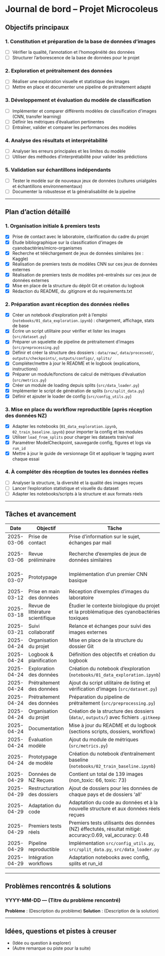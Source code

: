 # Journal de bord – Projet Microcoleus

## Objectifs principaux

### 1. Constitution et préparation de la base de données d’images
- [ ] Vérifier la qualité, l’annotation et l’homogénéité des données
- [ ] Structurer l’arborescence de la base de données pour le projet

### 2. Exploration et prétraitement des données
- [ ] Réaliser une exploration visuelle et statistique des images
- [ ] Mettre en place et documenter une pipeline de prétraitement adapté

### 3. Développement et évaluation du modèle de classification
- [ ] Implémenter et comparer différents modèles de classification d’images (CNN, transfer learning)
- [ ] Définir les métriques d’évaluation pertinentes
- [ ] Entraîner, valider et comparer les performances des modèles

### 4. Analyse des résultats et interprétabilité
- [ ] Analyser les erreurs principales et les limites du modèle
- [ ] Utiliser des méthodes d’interprétabilité pour valider les prédictions

### 5. Validation sur échantillons indépendants
- [ ] Tester le modèle sur de nouveaux jeux de données (cultures unialgales et échantillons environnementaux)
- [ ] Documenter la robustesse et la généralisabilité de la pipeline

---

## Plan d’action détaillé

### 1. Organisation initiale & premiers tests

- [x] Prise de contact avec le laboratoire, clarification du cadre du projet
- [x] Étude bibliographique sur la classification d’images de cyanobactéries/micro-organismes
- [x] Recherche et téléchargement de jeux de données similaires (ex : Kaggle)
- [x] Réalisation de premiers tests de modèles CNN sur ces jeux de données externes
- [x] Réalisation de premiers tests de modèles pré-entraînés sur ces jeux de données externes
- [x] Mise en place de la structure du dépôt Git et création du logbook
- [x] Rédaction du README, du .gitignore et du requirements.txt

### 2. Préparation avant réception des données réelles

- [x] Créer un notebook d’exploration prêt à l’emploi (`notebooks/01_data_exploration.ipynb`) : chargement, affichage, stats de base
- [x] Écrire un script utilitaire pour vérifier et lister les images (`src/dataset.py`)
- [x] Préparer un squelette de pipeline de prétraitement d’images (`src/preprocessing.py`)
- [x] Définir et créer la structure des dossiers : `data/raw/`, `data/processed/`, `outputs/checkpoints/`, `outputs/configs/`, `splits/`
- [x] Compléter/mettre à jour le README et le logbook (explications, instructions)
- [x] Préparer un module/fonctions de calcul de métriques d’évaluation (`src/metrics.py`)
- [x] Créer un module de loading depuis splits (`src/data_loader.py`)
- [x] Implémenter le script de génération de splits (`src/split_data.py`)
- [x] Définir et ajouter le loader de config (`src/config_utils.py`)

### 3. Mise en place du workflow reproductible (après réception des données NZ)

- [x] Adapter les notebooks (`01_data_exploration.ipynb`, `02_train_baseline.ipynb`) pour importer la config et les modules
- [x] Utiliser `load_from_splits` pour charger les datasets train/val
- [x] Paramétrer ModelCheckpoint, sauvegarde config, figures et logs via `run_id`
- [x] Mettre à jour le guide de versionnage Git et appliquer le tagging avant chaque essai

### 4. À compléter dès réception de toutes les données réelles

- [ ] Analyser la structure, la diversité et la qualité des images reçues
- [ ] Lancer l’exploration statistique et visuelle du dataset
- [ ] Adapter les notebooks/scripts à la structure et aux formats réels

---

## Tâches et avancement

| Date       | Objectif                          | Tâche                                                                                                       | Statut     | Problème/Résultat/Remarque                          |
|------------|-----------------------------------|-------------------------------------------------------------------------------------------------------------|------------|-----------------------------------------------------|
| 2025-03-06 | Prise de contact                  | Prise d’information sur le sujet, échanges par mail                                                         | Fait       | Précisions obtenues sur les données et le cadre du projet |
| 2025-03-06 | Revue préliminaire                | Recherche d’exemples de jeux de données similaires                                                          | Fait       | Tests initiaux sur des datasets “micro-organismes” de Kaggle |
| 2025-03-07 | Prototypage                       | Implémentation d’un premier CNN basique                                                                     | Fait       | Résultats initiaux mitigés, visualisation des performances |
| 2025-03-12 | Prise en main des données         | Réception d’exemples d’images du laboratoire                                                                | Fait       | Stockage et visualisation des images test           |
| 2025-03-18 | Revue de littérature scientifique | Étudier le contexte biologique du projet et la problématique des cyanobactéries toxiques                    | Fait       | Synthétise des méthodes existantes d’identification |
| 2025-03-21 | Suivi collaboratif                | Relance et échanges pour suivi des images externes                                                          | En cours   | Attente de réception d’images de Nouvelle-Zélande et USA |
| 2025-04-24 | Organisation du projet            | Mise en place de la structure du dossier Git                                                                | Fait       | Initialisation du dépôt, ajout de .gitignore, README, venv, etc. |
| 2025-04-24 | Logbook & planification           | Définition des objectifs et création du logbook                                                             | Fait       | Liste d’objectifs structurée, template logbook validé |
| 2025-04-24 | Exploration des données           | Création du notebook d’exploration (`notebooks/01_data_exploration.ipynb`)                                  | Fait       | Fichier créé                                        |
| 2025-04-24 | Prétraitement des données         | Ajout du script utilitaire de listing et vérification d’images (`src/dataset.py`)                           | Fait       | Fichier créé                                        |
| 2025-04-24 | Prétraitement des données         | Préparation du pipeline de prétraitement (`src/preprocessing.py`)                                           | Fait       | Fichier créé                                        |
| 2025-04-24 | Organisation du projet            | Création de la structure des dossiers (`data/`, `outputs/`) avec fichiers `.gitkeep`                        | Fait       | Dossiers créés avec `.gitkeep`                      |
| 2025-04-24 | Documentation                     | Mise à jour du README et du logbook (sections scripts, dossiers, workflow)                                  | Fait       | README enrichi, logbook mis à jour                  |
| 2025-04-24 | Évaluation modèle                 | Ajout du module de métriques (`src/metrics.py`)                                                             | Fait       | Fichier créé                                        |
| 2025-04-24 | Prototypage de modèle             | Création du notebook d’entraînement baseline (`notebooks/02_train_baseline.ipynb`)                          | Fait       | Fichier créé                                        |
| 2025-04-29 | Données de NZ Reçues              | Contient un total de 139 images (non_toxic: 66, toxic: 73)                                                  | Fait       | Modules créés                                       |
| 2025-04-29 | Restructuration des dossiers      | Ajout de dossiers pour les données de chaque pays et de dossiers 'all'                                      | Fait       | Dossiers créés                                      |
| 2025-04-29 | Adaptation du code                | Adaptation du code au données et à la nouvelle structure et aux données réels reçues                        | Fait       | Fichiers modifié                                    |
| 2025-04-29 | Premiers tests réels              | Premiers tests utilisants des données (NZ) éffectutés, résultat mitigé: accuracy:0.69, val_accuracy: 0.48   | Fait       | Résultats initiaux mitigés, trop peu d'image        |
| 2025-04-29 | Pipeline reproductible            | Implémentation `src/config_utils.py`, `src/split_data.py`, `src/data_loader.py`                             | Fait       | Modules créés                                       |
| 2025-04-29 | Intégration workflows             | Adaptation notebooks avec config, splits et run_id                                                          | Fait       | Tests NZ images OK (pipeline fonctionnelle)         |

---

## Problèmes rencontrés & solutions

### YYYY-MM-DD — (Titre du problème rencontré)
**Problème** : (Description du problème)
**Solution** : (Description de la solution)

---

## Idées, questions et pistes à creuser

- (Idée ou question à explorer)
- (Autre remarque ou piste pour la suite)
